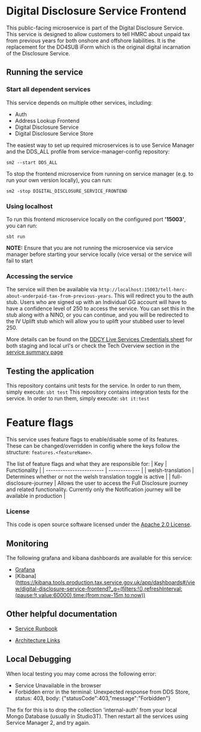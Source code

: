 
# Digital Disclosure Service Frontend

This public-facing microservice is part of the Digital Disclosure Service. This service is designed to allow customers to tell HMRC about unpaid tax from previous years for both onshore and offshore liabilities. It is the replacement for the DO4SUB iForm which is the original digital incarnation of the Disclosure Service.

## Running the service

### Start all dependent services
This service depends on multiple other services, including:
- Auth
- Address Lookup Frontend
- Digital Disclosure Service
- Digital Disclosure Service Store

The easiest way to set up required microservices is to use Service Manager and the DDS_ALL profile from service-manager-config repository:

```
sm2 --start DDS_ALL
```

To stop the frontend microservice from running on service manager (e.g. to run your own version locally), you can run:

```
sm2 -stop DIGITAL_DISCLOSURE_SERVICE_FRONTEND
```

### Using localhost

To run this frontend microservice locally on the configured port **'15003'**, you can run:

```
sbt run 
```

**NOTE:** Ensure that you are not running the microservice via service manager before starting your service locally (vice versa) or the service will fail to start

### Accessing the service
The service will then be available via `http://localhost:15003/tell-hmrc-about-underpaid-tax-from-previous-years`.
This will redirect you to the auth stub. Users who are signed up with an Individual GG account will have to have a confidence level of 250 to access the service.
You can set this in the stub along with a NINO, or you can continue, and you will be redirected to the IV Uplift stub
which will allow you to uplift your stubbed user to level 250.

More details can be found on the
[DDCY Live Services Credentials sheet](https://docs.google.com/spreadsheets/d/1ecLTROmzZtv97jxM-5LgoujinGxmDoAuZauu2tFoAVU/edit?gid=1186990023#gid=1186990023)
for both staging and local url's or check the Tech Overview section in the
[service summary page ](https://confluence.tools.tax.service.gov.uk/display/ELSY/DDS+Service+Summary)


## Testing the application
This repository contains unit tests for the service. In order to run them, simply execute:
`sbt test`
This repository contains integration tests for the service. In order to run them, simply execute:
`sbt it:test`

# Feature flags
This service uses feature flags to enable/disable some of its features. These can be changed/overridden in config where the keys follow the structure: `features.<featureName>`.

The list of feature flags and what they are responsible for:
| Key                      | Functionality |
| ------------------------ | ------------- |
| welsh-translation        | Determines whether or not the welsh translation toggle is active  |
| full-disclosure-journey  | Allows the user to access the Full Disclosure journey and related functionality. Currently only the Notification journey will be available in production |

### License

This code is open source software licensed under the [Apache 2.0 License]("http://www.apache.org/licenses/LICENSE-2.0.html").


## Monitoring

The following grafana and kibana dashboards are available for this service:

* [Grafana](https://grafana.tools.production.tax.service.gov.uk/d/digital-disclosure-service-frontend/digital-disclosure-service-frontend?orgId=1&from=now-24h&to=now&timezone=browser&var-ecsServiceName=ecs-digital-disclosure-service-frontend-public-Service-srAPg1gW8rK1&var-ecsServicePrefix=ecs-digital-disclosure-service-frontend-public&refresh=15m)
* [Kibana](https://kibana.tools.production.tax.service.gov.uk/app/dashboards#/view/digital-disclosure-service-frontend?_g=(filters:!(),refreshInterval:(pause:!t,value:60000),time:(from:now-15m,to:now))


## Other helpful documentation

* [Service Runbook](https://confluence.tools.tax.service.gov.uk/display/ELSY/Digital+Disclosure+Service+%28DDS%29+Runbook)

* [Architecture Links](https://confluence.tools.tax.service.gov.uk/pages/viewpage.action?pageId=857113254)

## Local Debugging

When local testing you may come across the following error:
* Service Unavailable in the browser
* Forbidden error in the terminal: Unexpected response from DDS Store, status: 403, body: {"statusCode":403,"message":"Forbidden"}

The fix for this is to drop the collection 'internal-auth' from your local Mongo Database (usually in Studio3T).
Then restart all the services using Service Manager 2, and try again.
